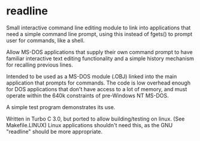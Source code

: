 # readline
Small interactive command line editing module to link into applications that need a simple command line prompt, using this instead of fgets() to prompt user for commands, like a shell.

Allow MS-DOS applications that supply their own command prompt to have familiar interactive text editing functionality and a simple history mechanism for recalling previous lines.

Intended to be used as a MS-DOS module (.OBJ) linked into the main application that prompts for commands. The code is low overhead enough for DOS applications that don't have access to a lot of memory, and must operate within the 640k constraints of pre-Windows NT MS-DOS.

A simple test program demonstrates its use.

Written in Turbo C 3.0, but ported to allow building/testing on linux. (See Makefile.LINUX)
Linux applications shouldn't need this, as the GNU "readline" should be more appropriate.

